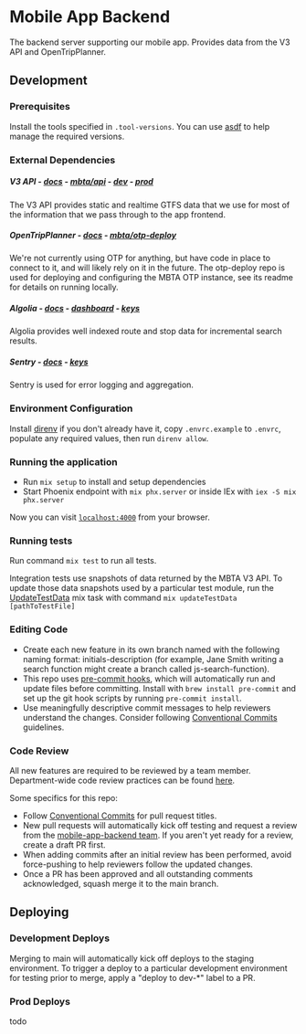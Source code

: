 # Mobile App Backend

The backend server supporting our mobile app. Provides data from the V3 API and OpenTripPlanner.

## Development

### Prerequisites

Install the tools specified in `.tool-versions`. You can use [asdf](https://asdf-vm.com/) to help manage the required versions.

### External Dependencies

##### V3 API - [docs](https://www.mbta.com/developers/v3-api) - [mbta/api](https://github.com/mbta/api) - [dev](https://api-dev.mbtace.com/) - [prod](https://api.mbtace.com/)

The V3 API provides static and realtime GTFS data that we use for most of the information that we pass through to the app frontend.

##### OpenTripPlanner - [docs](https://docs.opentripplanner.org/en/v2.4.0/) - [mbta/otp-deploy](https://github.com/mbta/otp-deploy)

We're not currently using OTP for anything, but have code in place to connect to it, and will likely rely on it in the future. The otp-deploy repo is used for deploying and configuring the MBTA OTP instance, see its readme for details on running locally.

##### Algolia - [docs](https://www.algolia.com/doc/rest-api/search/) - [dashboard](https://dashboard.algolia.com/) - [keys](https://dashboard.algolia.com/account/api-keys/all)

Algolia provides well indexed route and stop data for incremental search results.

##### Sentry - [docs](https://docs.sentry.io/platforms/elixir/) - [keys](https://mbtace.sentry.io/settings/projects/mobile_app_backend/keys/)

Sentry is used for error logging and aggregation.


### Environment Configuration

Install [direnv](https://direnv.net/) if you don't already have it, copy `.envrc.example` to `.envrc`, populate any required values, then run `direnv allow`.

### Running the application

- Run `mix setup` to install and setup dependencies
- Start Phoenix endpoint with `mix phx.server` or inside IEx with `iex -S mix phx.server`

Now you can visit [`localhost:4000`](http://localhost:4000) from your browser.

### Running tests

Run command `mix test` to run all tests.

Integration tests use snapshots of data returned by the MBTA V3 API. To update those data snapshots used by a particular test module, run the [UpdateTestData](https://github.com/mbta/mobile_app_backend/blob/main/lib/mix/tasks/update_test_data.ex) mix task with command `mix updateTestData [pathToTestFile]`

### Editing Code

- Create each new feature in its own branch named with the following naming format: initials-description (for example, Jane Smith writing a search function might create a branch called js-search-function).
- This repo uses [pre-commit hooks](https://pre-commit.com/), which will automatically run and update files before committing. Install with `brew install pre-commit` and set up the git hook scripts by running `pre-commit install`.
- Use meaningfully descriptive commit messages to help reviewers understand the changes. Consider following [Conventional Commits](https://www.conventionalcommits.org/en/v1.0.0-beta.2/) guidelines.

### Code Review

All new features are required to be reviewed by a team member. Department-wide code review practices can be found [here](https://www.notion.so/mbta-downtown-crossing/Code-Reviews-df7d4d6bb6aa4831a81bc8cef1bebbb5).

Some specifics for this repo:

- Follow [Conventional Commits](https://www.conventionalcommits.org/en/v1.0.0-beta.2/) for pull request titles.
- New pull requests will automatically kick off testing and request a review from the [mobile-app-backend team](https://github.com/orgs/mbta/teams/mobile-app-backend). If you aren't yet ready for a review, create a draft PR first.
- When adding commits after an initial review has been performed, avoid force-pushing to help reviewers follow the updated changes.
- Once a PR has been approved and all outstanding comments acknowledged, squash merge it to the main branch.

## Deploying

### Development Deploys

Merging to main will automatically kick off deploys to the staging environment. To trigger a deploy to a particular development environment for testing prior to merge, apply a "deploy to dev-\*" label to a PR.

### Prod Deploys

todo
